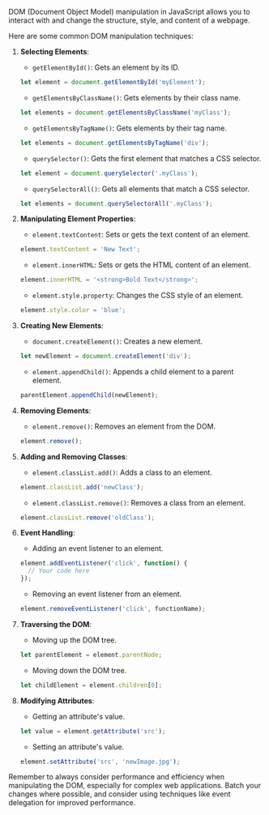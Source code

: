 DOM (Document Object Model) manipulation in JavaScript allows you to interact with and change the structure, style, and content of a webpage.

Here are some common DOM manipulation techniques:

1. **Selecting Elements**:

   - `getElementById()`: Gets an element by its ID.
   ```javascript
   let element = document.getElementById('myElement');
   ```

   - `getElementsByClassName()`: Gets elements by their class name.
   ```javascript
   let elements = document.getElementsByClassName('myClass');
   ```

   - `getElementsByTagName()`: Gets elements by their tag name.
   ```javascript
   let elements = document.getElementsByTagName('div');
   ```

   - `querySelector()`: Gets the first element that matches a CSS selector.
   ```javascript
   let element = document.querySelector('.myClass');
   ```

   - `querySelectorAll()`: Gets all elements that match a CSS selector.
   ```javascript
   let elements = document.querySelectorAll('.myClass');
   ```

2. **Manipulating Element Properties**:

   - `element.textContent`: Sets or gets the text content of an element.
   ```javascript
   element.textContent = 'New Text';
   ```

   - `element.innerHTML`: Sets or gets the HTML content of an element.
   ```javascript
   element.innerHTML = '<strong>Bold Text</strong>';
   ```

   - `element.style.property`: Changes the CSS style of an element.
   ```javascript
   element.style.color = 'blue';
   ```

3. **Creating New Elements**:

   - `document.createElement()`: Creates a new element.
   ```javascript
   let newElement = document.createElement('div');
   ```

   - `element.appendChild()`: Appends a child element to a parent element.
   ```javascript
   parentElement.appendChild(newElement);
   ```

4. **Removing Elements**:

   - `element.remove()`: Removes an element from the DOM.
   ```javascript
   element.remove();
   ```

5. **Adding and Removing Classes**:

   - `element.classList.add()`: Adds a class to an element.
   ```javascript
   element.classList.add('newClass');
   ```

   - `element.classList.remove()`: Removes a class from an element.
   ```javascript
   element.classList.remove('oldClass');
   ```

6. **Event Handling**:

   - Adding an event listener to an element.
   ```javascript
   element.addEventListener('click', function() {
     // Your code here
   });
   ```

   - Removing an event listener from an element.
   ```javascript
   element.removeEventListener('click', functionName);
   ```

7. **Traversing the DOM**:

   - Moving up the DOM tree.
   ```javascript
   let parentElement = element.parentNode;
   ```

   - Moving down the DOM tree.
   ```javascript
   let childElement = element.children[0];
   ```

8. **Modifying Attributes**:

   - Getting an attribute's value.
   ```javascript
   let value = element.getAttribute('src');
   ```

   - Setting an attribute's value.
   ```javascript
   element.setAttribute('src', 'newImage.jpg');
   ```

Remember to always consider performance and efficiency when manipulating the DOM, especially for complex web applications. Batch your changes where possible, and consider using techniques like event delegation for improved performance.
